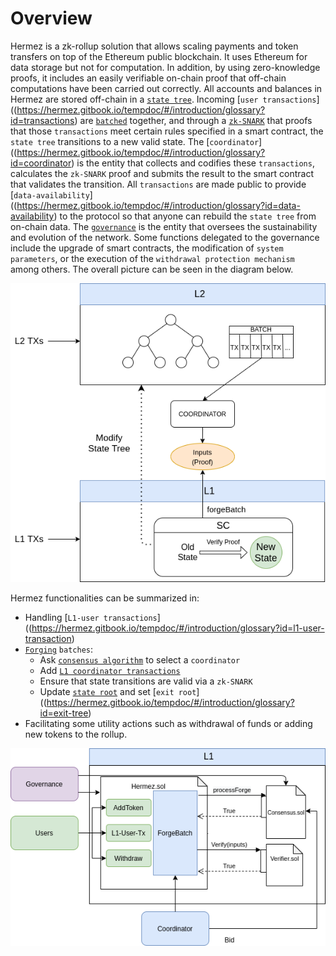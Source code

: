 # Overview

Hermez is a zk-rollup solution that allows scaling payments and token transfers on top of the Ethereum public blockchain. It uses Ethereum for data storage but not for computation. In addition, by using zero-knowledge proofs, it includes an easily verifiable on-chain proof that off-chain computations have been carried out correctly.
All accounts and balances in Hermez are stored off-chain in a [`state tree`](https://hermez.gitbook.io/tempdoc/#/introduction/glossary?id=state-tree). Incoming [`user transactions`]((https://hermez.gitbook.io/tempdoc/#/introduction/glossary?id=transactions) are [`batched`]((https://hermez.gitbook.io/tempdoc/#/introduction/glossary?id=batch)) together, and through a [`zk-SNARK`](https://hermez.gitbook.io/tempdoc/#/introduction/glossary?id=zk-snark) that proofs that those `transactions` meet certain rules specified in a smart contract, the `state tree` transitions to a new valid state. The [`coordinator`]((https://hermez.gitbook.io/tempdoc/#/introduction/glossary?id=coordinator) is the entity that collects and codifies these `transactions`, calculates the `zk-SNARK` proof and submits the result to the smart contract that validates the transition. All `transactions` are made public to provide [`data-availability`]((https://hermez.gitbook.io/tempdoc/#/introduction/glossary?id=data-availability) to the protocol so that anyone can rebuild the `state tree` from on-chain data.
The [`governance`](https://hermez.gitbook.io/tempdoc/#/introduction/glossary?id=zk-snark) is the  entity that oversees the sustainability and evolution of the network. Some functions delegated to the governance include the upgrade of smart contracts, the modification of `system parameters`, or the execution of the `withdrawal protection mechanism` among others.
The overall picture can be seen in the diagram below.

![](hermez_zkrollup.png)

Hermez functionalities can be summarized in:
- Handling [`L1-user transactions`]((https://hermez.gitbook.io/tempdoc/#/introduction/glossary?id=l1-user-transaction)
- [`Forging`](https://hermez.gitbook.io/tempdoc/#/introduction/glossary?id=forging) `batches`:
    - Ask [`consensus algorithm`](https://hermez.gitbook.io/tempdoc/#/introduction/glossary?id=consensus) to select a `coordinator` 
    - Add [`L1 coordinator transactions`](https://hermez.gitbook.io/tempdoc/#/introduction/glossary?id=state-tree)
    - Ensure that state transitions are valid via a `zk-SNARK`
    - Update [`state root`]((https://hermez.gitbook.io/tempdoc/#/introduction/glossary?id=state-tree)) and set [`exit root`]((https://hermez.gitbook.io/tempdoc/#/introduction/glossary?id=exit-tree)
- Facilitating some utility actions such as withdrawal of funds or adding new tokens to the rollup.


![](L1diagram.png)

